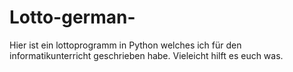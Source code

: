# Lotto-german-
Hier ist ein lottoprogramm in Python welches ich für den informatikunterricht geschrieben habe. Vieleicht hilft es euch was.
